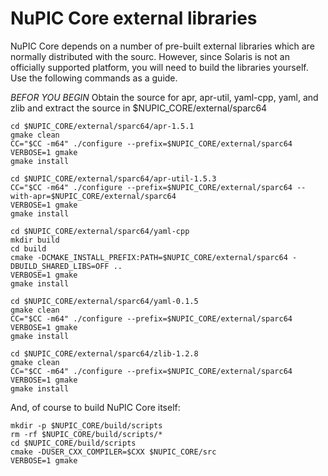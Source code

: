 NuPIC Core external libraries
=============================

NuPIC Core depends on a number of pre-built external libraries which are normally distributed with the sourc.  However, since Solaris is not an officially supported platform, you will need to build the libraries yourself.  Use the following commands as a guide.

*BEFOR YOU BEGIN* Obtain the source for apr, apr-util, yaml-cpp, yaml, and zlib and extract the source in $NUPIC_CORE/external/sparc64

```
cd $NUPIC_CORE/external/sparc64/apr-1.5.1
gmake clean
CC="$CC -m64" ./configure --prefix=$NUPIC_CORE/external/sparc64
VERBOSE=1 gmake
gmake install
```

```
cd $NUPIC_CORE/external/sparc64/apr-util-1.5.3
CC="$CC -m64" ./configure --prefix=$NUPIC_CORE/external/sparc64 --with-apr=$NUPIC_CORE/external/sparc64
VERBOSE=1 gmake
gmake install
```

```
cd $NUPIC_CORE/external/sparc64/yaml-cpp
mkdir build
cd build
cmake -DCMAKE_INSTALL_PREFIX:PATH=$NUPIC_CORE/external/sparc64 -DBUILD_SHARED_LIBS=OFF ..
VERBOSE=1 gmake
gmake install
```

```
cd $NUPIC_CORE/external/sparc64/yaml-0.1.5
gmake clean
CC="$CC -m64" ./configure --prefix=$NUPIC_CORE/external/sparc64
VERBOSE=1 gmake
gmake install
```

```
cd $NUPIC_CORE/external/sparc64/zlib-1.2.8
gmake clean
CC="$CC -m64" ./configure --prefix=$NUPIC_CORE/external/sparc64
VERBOSE=1 gmake
gmake install
```

And, of course to build NuPIC Core itself:

```
mkdir -p $NUPIC_CORE/build/scripts
rm -rf $NUPIC_CORE/build/scripts/*
cd $NUPIC_CORE/build/scripts
cmake -DUSER_CXX_COMPILER=$CXX $NUPIC_CORE/src
VERBOSE=1 gmake
```
